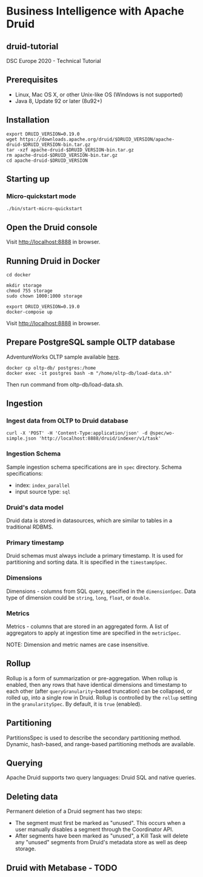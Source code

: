 # Business Intelligence with Apache Druid 
## druid-tutorial
DSC Europe 2020 - Technical Tutorial

## Prerequisites
- Linux, Mac OS X, or other Unix-like OS (Windows is not supported)
- Java 8, Update 92 or later (8u92+)

## Installation
```
export DRUID_VERSION=0.19.0
wget https://downloads.apache.org/druid/$DRUID_VERSION/apache-druid-$DRUID_VERSION-bin.tar.gz
tar -xzf apache-druid-$DRUID_VERSION-bin.tar.gz
rm apache-druid-$DRUID_VERSION-bin.tar.gz
cd apache-druid-$DRUID_VERSION
```

## Starting up
### Micro-quickstart mode
```
./bin/start-micro-quickstart
```

## Open the Druid console
Visit [http://localhost:8888](http://localhost:8888) in browser.

## Running Druid in Docker
```
cd docker

mkdir storage
chmod 755 storage
sudo chown 1000:1000 storage

export DRUID_VERSION=0.19.0
docker-compose up
```
Visit [http://localhost:8888](http://localhost:8888) in browser.

## Prepare PostgreSQL sample OLTP database
AdventureWorks OLTP sample available [here](https://github.com/morenoh149/postgresDBSamples/tree/master/adventureworks).
```
docker cp oltp-db/ postgres:/home
docker exec -it postgres bash -m "/home/oltp-db/load-data.sh"
```
Then run command from oltp-db/load-data.sh.

## Ingestion
### Ingest data from OLTP to Druid database
```
curl -X 'POST' -H 'Content-Type:application/json' -d @spec/wo-simple.json 'http://localhost:8888/druid/indexer/v1/task'
```

### Ingestion Schema
Sample ingestion schema specifications are in `spec` directory.
Schema specifications:
* index: `index_parallel`
* input source type: `sql`

### Druid's data model
Druid data is stored in datasources, which are similar to tables in a traditional RDBMS.

### Primary timestamp
Druid schemas must always include a primary timestamp. It is used for partitioning and sorting data.
It is specified in the `timestampSpec`.

### Dimensions
Dimensions - columns from SQL query, specified in the `dimensionSpec`.
Data type of dimension could be `string`, `long`, `float`, or `double`.

### Metrics
Metrics - columns that are stored in an aggregated form. 
A list of aggregators to apply at ingestion time are specified in the `metricSpec`.

NOTE: Dimension and metric names are case insensitive.

## Rollup
Rollup is a form of summarization or pre-aggregation.
When rollup is enabled, then any rows that have identical dimensions and timestamp to each other (after `queryGranularity`-based truncation) can be collapsed, or rolled up, into a single row in Druid.
Rollup is controlled by the `rollup` setting in the `granularitySpec`. By default, it is `true` (enabled).

## Partitioning
PartitionsSpec is used to describe the secondary partitioning method.
Dynamic, hash-based, and range-based partitioning methods are available.

## Querying
Apache Druid supports two query languages: Druid SQL and native queries.

## Deleting data
Permanent deletion of a Druid segment has two steps:
- The segment must first be marked as "unused". This occurs when a user manually disables a segment through the Coordinator API.
- After segments have been marked as "unused", a Kill Task will delete any "unused" segments from Druid's metadata store as well as deep storage.

## Druid with Metabase - TODO
